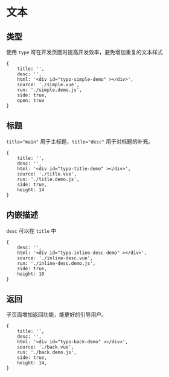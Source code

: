 # 文本

## 类型

使用 `type` 可在开发页面时提高开发效率，避免增加重复的文本样式

````code
{
    title: '',
    desc: '',
    html: '<div id="typo-simple-demo" ></div>',
    source: './simple.vue',
    run: './simple.demo.js',
    side: true,
    open: true
}
````


## 标题

`title="main"` 用于主标题，`title="desc"` 用于对标题的补充。

````code
{
    title: '',
    desc: '',
    html: '<div id="typo-title-demo" ></div>',
    source: './title.vue',
    run: './title.demo.js',
    side: true,
    height: 14
}
````


## 内嵌描述

`desc` 可以在 `title` 中

````code
{
    desc: '',
    html: '<div id="typo-inline-desc-demo" ></div>',
    source: './inline-desc.vue',
    run: './inline-desc.demo.js',
    side: true,
    height: 10
}
````


## 返回

子页面增加返回功能，能更好的引导用户。

````code
{
    title: '',
    desc: '',
    html: '<div id="typo-back-demo" ></div>',
    source: './back.vue',
    run: './back.demo.js',
    side: true,
    height: 14,
}
````
